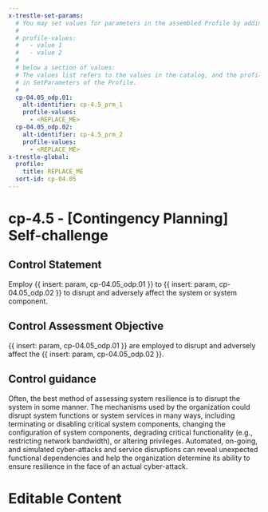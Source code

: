 ```yaml
---
x-trestle-set-params:
  # You may set values for parameters in the assembled Profile by adding
  #
  # profile-values:
  #   - value 1
  #   - value 2
  #
  # below a section of values:
  # The values list refers to the values in the catalog, and the profile-values represent values
  # in SetParameters of the Profile.
  #
  cp-04.05_odp.01:
    alt-identifier: cp-4.5_prm_1
    profile-values:
      - <REPLACE_ME>
  cp-04.05_odp.02:
    alt-identifier: cp-4.5_prm_2
    profile-values:
      - <REPLACE_ME>
x-trestle-global:
  profile:
    title: REPLACE_ME
  sort-id: cp-04.05
---
```


# cp-4.5 - \[Contingency Planning\] Self-challenge

## Control Statement

Employ {{ insert: param, cp-04.05_odp.01 }} to {{ insert: param, cp-04.05_odp.02 }} to disrupt and adversely affect the system or system component.

## Control Assessment Objective

{{ insert: param, cp-04.05_odp.01 }} are employed to disrupt and adversely affect the {{ insert: param, cp-04.05_odp.02 }}.

## Control guidance

Often, the best method of assessing system resilience is to disrupt the system in some manner. The mechanisms used by the organization could disrupt system functions or system services in many ways, including terminating or disabling critical system components, changing the configuration of system components, degrading critical functionality (e.g., restricting network bandwidth), or altering privileges. Automated, on-going, and simulated cyber-attacks and service disruptions can reveal unexpected functional dependencies and help the organization determine its ability to ensure resilience in the face of an actual cyber-attack.

# Editable Content

<!-- Make additions and edits below -->
<!-- The above represents the contents of the control as received by the profile, prior to additions. -->
<!-- If the profile makes additions to the control, they will appear below. -->
<!-- The above markdown may not be edited but you may edit the content below, and/or introduce new additions to be made by the profile. -->
<!-- If there is a yaml header at the top, parameter values may be edited. Use --set-parameters to incorporate the changes during assembly. -->
<!-- The content here will then replace what is in the profile for this control, after running profile-assemble. -->
<!-- The current profile has no added parts for this control, but you may add new ones here. -->
<!-- Each addition must have a heading either of the form ## Control my_addition_name -->
<!-- or ## Part a. (where the a. refers to one of the control statement labels.) -->
<!-- "## Control" parts are new parts added after the statement part. -->
<!-- "## Part" parts are new parts added into the top-level statement part with that label. -->
<!-- Subparts may be added with nested hash levels of the form ### My Subpart Name -->
<!-- underneath the parent ## Control or ## Part being added -->
<!-- See https://ibm.github.io/compliance-trestle/tutorials/ssp_profile_catalog_authoring/ssp_profile_catalog_authoring for guidance. -->
